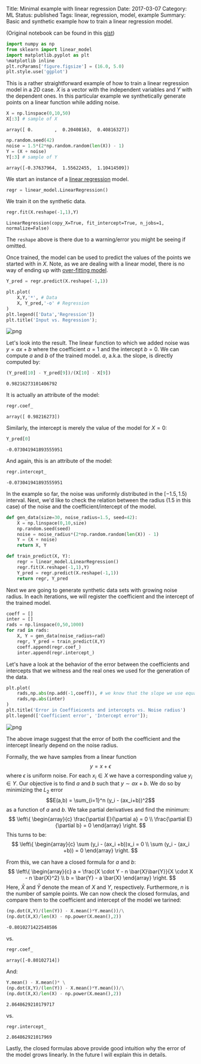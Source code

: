 Title: Minimal example with linear regression
Date: 2017-03-07
Category: ML
Status: published
Tags: linear, regression, model, example
Summary: Basic and synthetic example how to train a linear regression model.

(Original notebook can be found in this [gist](https://gist.github.com/drorata/1fd71d528333607f4cfeff8a2108f875))

```python
import numpy as np
from sklearn import linear_model
import matplotlib.pyplot as plt
%matplotlib inline
plt.rcParams['figure.figsize'] = (16.0, 5.0)
plt.style.use('ggplot')
```

This is a rather straightforward example of how to train a linear regression model in a 2D case.
$X$ is a vector with the independent variables and $Y$ with the dependent ones.
In this particular example we synthetically generate points on a linear function while adding noise.


```python
X = np.linspace(0,10,50)
X[:3] # sample of X
```




    array([ 0.        ,  0.20408163,  0.40816327])




```python
np.random.seed(42)
noise = 1.5*(2*np.random.random(len(X)) - 1)
Y = (X + noise)
Y[:3] # sample of Y
```




    array([-0.37637964,  1.55622455,  1.10414509])



We start an instance of a [linear regression](http://scikit-learn.org/stable/modules/generated/sklearn.linear_model.LinearRegression.html) model.


```python
regr = linear_model.LinearRegression()
```

We train it on the synthetic data.


```python
regr.fit(X.reshape(-1,1),Y)
```




    LinearRegression(copy_X=True, fit_intercept=True, n_jobs=1, normalize=False)



The `reshape` above is there due to a warning/error you might be seeing if omitted.

Once trained, the model can be used to predict the values of the points we started with in $X$.
Note, as we are dealing with a linear model, there is no way of ending up with [over-fitting model](https://en.wikipedia.org/wiki/Overfitting).


```python
Y_pred = regr.predict(X.reshape(-1,1))
```


```python
plt.plot(
    X,Y,'*', # Data
    X, Y_pred,'-o' # Regression
)
plt.legend(['Data','Regression'])
plt.title('Input vs. Regression');
```



![png]({static}/images/linear-regression-minimal-example_10_0.png)



Let's look into the result.
The linear function to which we added noise was $y=ax + b$ where the coefficient $a = 1$ and the intercept $b=0$.
We can compute $a$ and $b$ of the trained model.
$a$, a.k.a. the slope, is directly computed by:


```python
(Y_pred[10] - Y_pred[9])/(X[10] - X[9])
```




    0.98216273101406792



It is actually an attribute of the model:


```python
regr.coef_
```




    array([ 0.98216273])



Similarly, the intercept is merely the value of the model for $X=0$:


```python
Y_pred[0]
```




    -0.073041941893555951



And again, this is an attribute of the model:


```python
regr.intercept_
```




    -0.073041941893555951



In the example so far, the noise was uniformly distributed in the $[-1.5,1.5)$ interval.
Next, we'd like to check the relation between the radius ($1.5$ in this case) of the noise and the coefficient/intercept of the model.


```python
def gen_data(size=30, noise_radius=1.5, seed=42):
    X = np.linspace(0,10,size)
    np.random.seed(seed)
    noise = noise_radius*(2*np.random.random(len(X)) - 1)
    Y = (X + noise)
    return X, Y

def train_predict(X, Y):
    regr = linear_model.LinearRegression()
    regr.fit(X.reshape(-1,1),Y)
    Y_pred = regr.predict(X.reshape(-1,1))
    return regr, Y_pred
```

Next we are going to generate synthetic data sets with growing noise radius.
In each iterations, we will register the coefficient and the intercept of the trained model.


```python
coeff = []
inter = []
rads = np.linspace(0,50,1000)
for rad in rads:
    X, Y = gen_data(noise_radius=rad)
    regr, Y_pred = train_predict(X,Y)
    coeff.append(regr.coef_)
    inter.append(regr.intercept_)
```

Let's have a look at the behavior of the error between the coefficients and intercepts that we witness and the real ones we used for the generation of the data.


```python
plt.plot(
    rads,np.abs(np.add(-1,coeff)), # we know that the slope we use equals 1
    rads,np.abs(inter)
)
plt.title('Error in Coeffieicents and intercepts vs. Noise radius')
plt.legend(['Coefficient error', 'Intercept error']);
```



![png]({static}/images/linear-regression-minimal-example_24_0.png)



The above image suggest that the error of both the coefficient and the intercept linearly depend on the noise radius.

Formally, the we have samples from a linear function $$y = x + \epsilon$$ where $\epsilon$ is uniform noise.
For each $x_i \in X$ we have a corresponding value $y_i \in Y$.
Our objective is to find $a$ and $b$ such that $y \sim ax +b$.
We do so by minimizing the $L_2$ error $$E(a,b) = \sum_{i=1}^n (y_i - (ax_i+b))^2$$ as a function of $a$ and $b$.
We take partial derivatives and find the minimum:
$$
\left\{
\begin{array}{c}
\frac{\partial E}{\partial a} = 0 \\
\frac{\partial E}{\partial b} = 0
\end{array}
\right.
$$
This turns to be:
$$
\left\{
\begin{array}{c}
\sum (y_i - (ax_i +b))x_i = 0 \\
\sum (y_i - (ax_i +b)) = 0
\end{array}
\right.
$$

From this, we can have a closed formula for $a$ and $b$:
$$
\left\{
\begin{array}{c}
a = \frac{X \cdot Y - n \bar{X}\bar{Y}}{X \cdot X - n \bar{X}^2} \\
b = \bar{Y} - a \bar{X}
\end{array}
\right.
$$
Here, $\bar{X}$ and $\bar{Y}$ denote the mean of $X$ and $Y$, respectively.
Furthermore, $n$ is the number of sample points.
We can now check the closed formulas, and compare them to the coefficient and intercept of the model we tarined:


```python
(np.dot(X,Y)/(len(Y)) - X.mean()*Y.mean())/\
(np.dot(X,X)/len(X) - np.power(X.mean(),2))
```




    -0.8010271422548586



vs.


```python
regr.coef_
```




    array([-0.80102714])



And:


```python
Y.mean() - X.mean()* \
(np.dot(X,Y)/(len(Y)) - X.mean()*Y.mean())/\
(np.dot(X,X)/len(X) - np.power(X.mean(),2))
```




    2.8648629210179717



vs.


```python
regr.intercept_
```




    2.864862921017969



Lastly, the closed formulas above provide good intuition why the error of the model grows linearly.
In the future I will explain this in details.
